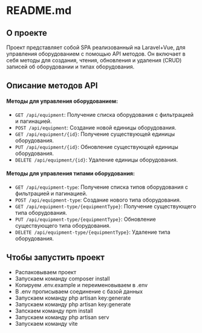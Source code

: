 # README.md

## О проекте

Проект представляет собой SPA реализованный на Laravel+Vue, для управления оборудованием с помощью API методов. 
Он включает в себя методы для создания, чтения, обновления и удаления (CRUD) записей об оборудовании и типах оборудования.

## Описание методов API

#### Методы для управления оборудованием:

- `GET /api/equipment`: Получение списка оборудования с фильтрацией и пагинацией.
- `POST /api/equipment`: Создание новой единицы оборудования.
- `GET /api/equipment/{id}`: Получение существующей единицы оборудования.
- `PUT /api/equipment/{id}`: Обновление существующей единицы оборудования.
- `DELETE /api/equipment/{id}`: Удаление единицы оборудования.

#### Методы для управления типами оборудования:

- `GET /api/equipment-type`: Получение списка типов оборудования с фильтрацией и пагинацией.
- `POST /api/equipment-type`: Создание нового типа оборудования.
- `GET /api/equipment-type/{equipmentType}`: Получение существующего типа оборудования.
- `PUT /api/equipment-type/{equipmentType}`: Обновление существующего типа оборудования.
- `DELETE /api/equipment-type/{equipmentType}`: Удаление типа оборудования.

## Чтобы запустить проект

- Распаковываем проект
- Запускаем команду composer install
- Копируем .env.example и переименовываем в .env
- В .env прописываем соединение с базой данных
- Запускаем команду php artisan key:generate
- Запускаем команду php artisan key:generate
- Запскаем команду npm install
- Запускаем команду php artisan serv
- Запускаем команду vite
